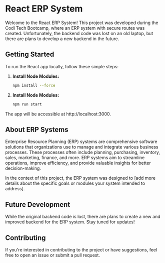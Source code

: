# React ERP System

Welcome to the React ERP System! This project was developed during the Codi Tech Bootcamp, where an ERP system with secure routes was created. Unfortunately, the backend code was lost on an old laptop, but there are plans to develop a new backend in the future.

## Getting Started

To run the React app locally, follow these simple steps:

1. **Install Node Modules:**

   ```bash
   npm install --force
   ```

1. **Install Node Modules:**
   ```bash
   npm run start
   ```

The app will be accessible at http://localhost:3000.

## About ERP Systems

Enterprise Resource Planning (ERP) systems are comprehensive software solutions that organizations use to manage and integrate various business processes. These processes often include planning, purchasing, inventory, sales, marketing, finance, and more. ERP systems aim to streamline operations, improve efficiency, and provide valuable insights for better decision-making.

In the context of this project, the ERP system was designed to [add more details about the specific goals or modules your system intended to address].

## Future Development

While the original backend code is lost, there are plans to create a new and improved backend for the ERP system. Stay tuned for updates!

## Contributing

If you're interested in contributing to the project or have suggestions, feel free to open an issue or submit a pull request.

